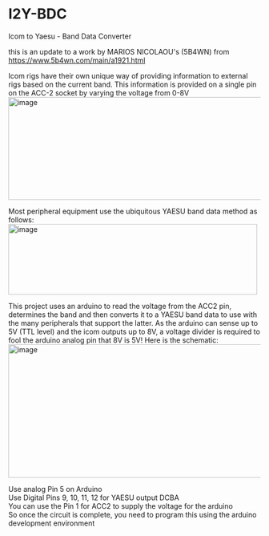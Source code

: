 # I2Y-BDC
Icom to Yaesu - Band Data Converter

this is an update to a work by MARIOS NICOLAOU's (5B4WN) from https://www.5b4wn.com/main/a1921.html<br/>

Icom rigs have their own unique way of providing  information to external rigs based on the current band. This information is provided on a single pin on the ACC-2 socket by varying the voltage from 0-8V<br/>
<img width="581" height="205" alt="image" src="https://github.com/user-attachments/assets/5a2e77df-da36-452b-a9d8-203f05c8bdff" />

Most peripheral equipment use the ubiquitous YAESU band data method as follows:<br/>
<img width="497" height="141" alt="image" src="https://github.com/user-attachments/assets/7cb79e28-df87-48eb-bddb-bdb238b28fbd" />

This project uses an arduino to read the voltage from the ACC2 pin, determines the band and then converts it to a YAESU band data to use with the many peripherals that support the latter.  As the arduino can sense up to 5V (TTL level) and the icom outputs up to 8V, a voltage divider is required to fool the arduino analog pin that 8V is 5V! Here is the schematic:<br/>
<img width="575" height="266" alt="image" src="https://github.com/user-attachments/assets/d34d71ef-b42c-4234-9e42-cf9080e2bcac" />

Use analog Pin 5 on Arduino<br/>
Use Digital Pins 9, 10, 11, 12 for YAESU output DCBA<br/>
You can use the Pin 1 for ACC2 to supply the voltage for the arduino<br/>
So once the circuit is complete, you need to program this using the arduino development environment<br/>

